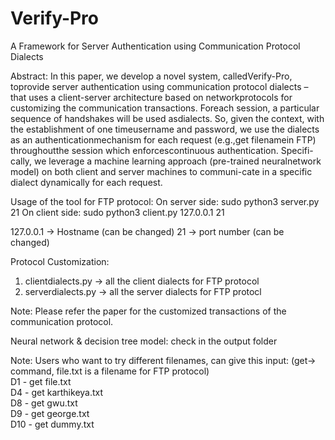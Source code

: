 # Verify-Pro
A Framework for Server Authentication using Communication Protocol Dialects

Abstract: In this paper, we develop a novel system, calledVerify-Pro, toprovide server authentication using communication protocol dialects – that uses a client-server architecture based on networkprotocols for customizing the communication transactions. Foreach session, a particular sequence of handshakes will be used asdialects. So, given the context, with the establishment of one timeusername and password, we use the dialects as an authenticationmechanism for each request (e.g.,get filenamein FTP) throughoutthe session which enforcescontinuous authentication. Specifi-cally, we leverage a machine learning approach (pre-trained neuralnetwork model) on both client and server machines to communi-cate in a specific dialect dynamically for each request.

Usage of the tool for FTP protocol:
On server side: sudo python3 server.py 21 
On client side: sudo python3 client.py 127.0.0.1 21

127.0.0.1 -> Hostname (can be changed)
21 -> port number (can be changed)

Protocol Customization:
1. clientdialects.py -> all the client dialects for FTP protocol 
2. serverdialects.py -> all the server dialects for FTP protocl 

Note: Please refer the paper for the customized transactions of the communication protocol.

Neural network & decision tree model: check in the output folder

Note: Users who want to try different filenames, can give this input: (get-> command, file.txt is a filename for FTP protocol)\
D1  - get file.txt\
D4  - get karthikeya.txt \
D8  - get gwu.txt \
D9  - get george.txt \
D10 - get dummy.txt 


